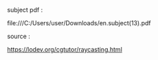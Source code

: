subject pdf :

file:///C:/Users/user/Downloads/en.subject(13).pdf

source :

https://lodev.org/cgtutor/raycasting.html

